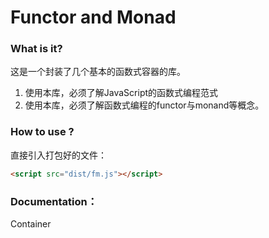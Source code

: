 # Functor and Monad



### What is it?

这是一个封装了几个基本的函数式容器的库。

1. 使用本库，必须了解JavaScript的函数式编程范式
2. 使用本库，必须了解函数式编程的functor与monand等概念。

### How to use ?



直接引入打包好的文件：

```html
<script src="dist/fm.js"></script>
```

### Documentation：



Container

